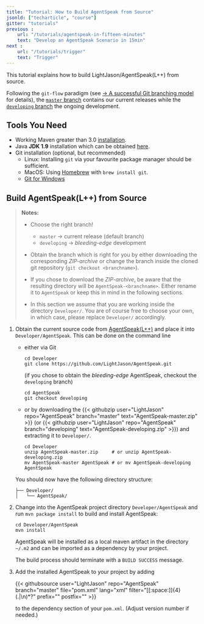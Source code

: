 ```yaml
---
title: "Tutorial: How to Build AgentSpeak from Source"
jsonld: ["techarticle", "course"]
gitter: "tutorials"
previous :
    url: "/tutorials/agentspeak-in-fifteen-minutes"
    text: "Develop an AgentSpeak Scenario in 15min"
next :
    url: "/tutorials/trigger"
    text: "Trigger"    
---
```


This tutorial explains how to build LightJason/AgentSpeak(L++) from source.
<!--more-->

Following the ```git-flow``` paradigm (see [&#8594; A successful Git branching model](http://nvie.com/posts/a-successful-git-branching-model/) for details), the [```master``` branch](https://github.com/LightJason/AgentSpeak/tree/master) contains our current releases while the [```developing``` branch](https://github.com/LightJason/AgentSpeak/tree/developing) the ongoing development.

## Tools You Need

* Working Maven greater than 3.0 [installation](http://maven.apache.org/install.html).
* Java __JDK 1.9__ installation which can be obtained [here](http://www.oracle.com/technetwork/java/javase/downloads/index.html).
* Git installation (optional, but recommended)
  * Linux: Installing ``git`` via your favourite package manager should be sufficient.
  * MacOS: Using [Homebrew](http://brew.sh) with ```brew install git```.
  * [Git for Windows](https://git-for-windows.github.io)

## Build AgentSpeak(L++) from Source

> __Notes:__
>
> * Choose the right branch!
>   * ```master``` -> current release (default branch)
>   * ```developing``` -> _bleeding-edge_ development
>   
> * Obtain the branch which is right for you by either downloading the corresponding _ZIP-archive_ or change the branch inside the cloned git repository (```git checkout <branchname>```).
> * If you chose to download the _ZIP-archive_, be aware that the resulting directory will be ```AgentSpeak-<branchname>```. Either rename it to ```AgentSpeak``` or keep this in mind in the following sections.
> * In this section we assume that you are working inside the directory ```Developer/```. You are of course free to choose your own, in which case, please replace ```Developer/``` accordingly.

1. Obtain the current source code from [AgentSpeak(L++)](https://github.com/LightJason/AgentSpeak) and place it into ```Developer/AgentSpeak```. This can be done on the command line 
    
    * either via Git

	    <!-- htmlmin:ignore -->
	    ```commandline
	    cd Developer
	    git clone https://github.com/LightJason/AgentSpeak.git
		```
		<!-- htmlmin:ignore -->

	    (if you chose to obtain the _bleeding-edge_ AgentSpeak, checkout the ```developing``` branch)

	    <!-- htmlmin:ignore -->
	    ```commandline
	    cd AgentSpeak              
	    git checkout developing
	    ```
	    <!-- htmlmin:ignore -->

	* or by downloading the {{< githubzip user="LightJason" repo="AgentSpeak" branch="master" text="AgentSpeak-master.zip" >}} (or {{< githubzip user="LightJason" repo="AgentSpeak" branch="developing" text="AgentSpeak-developing.zip" >}}) and extracting it to ```Developer/```.

	    <!-- htmlmin:ignore -->
	    ```commandline
	    cd Developer
	    unzip AgentSpeak-master.zip     # or unzip AgentSpeak-developing.zip
	    mv AgentSpeak-master AgentSpeak # or mv AgentSpeak-developing AgentSpeak
	    ```
	    <!-- htmlmin:ignore -->

    You should now have the following directory structure:

    <!-- htmlmin:ignore -->
    ```commandline
    ├── Developer/
    │   └── AgentSpeak/      
    ```
    <!-- htmlmin:ignore -->

2. Change into the AgentSpeak project directory ```Developer/AgentSpeak``` and run ```mvn package install``` to build and install AgentSpeak:

    <!-- htmlmin:ignore -->
    ```commandline
    cd Developer/AgentSpeak
    mvn install
    ```
    <!-- htmlmin:ignore -->

    AgentSpeak will be installed as a local maven artifact in the directory ```~/.m2``` and can be imported as a dependency by your project.

    The build process should terminate with a ```BUILD SUCCESS``` message.

3. Add the installed AgentSpeak to your project by adding

	<!-- htmlmin:ignore -->
	{{< githubsource user="LightJason" repo="AgentSpeak" branch="master" file="pom.xml" lang="xml" filter="[[:space:]]{4}<groupId>(.|\n)*?</version>" prefix="<dependency>" postfix="</dependency>" >}}
	<!-- htmlmin:ignore -->
	
	to the dependency section of your ```pom.xml```. (Adjust version number if needed.)
